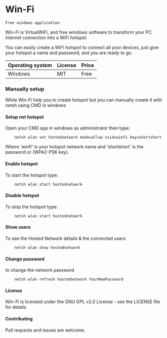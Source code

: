 # Win-Fi

`Free windows application`

Win-Fi is VirtualWiFi, and free windows software to transform your PC internet connection into a WiFi hotspot.

You can easily create a WiFi hotspot to connect all your devices, just give your hotspot a name and password, and you are ready to go. 

Operating system | License | Price
--- | --- | ---
Windows | MIT | Free

### Manually setup

While Win-Fi help you to create hotspot but you can manually create it with netsh using CMD in windows

#### Setup net hotspot

Open your CMD app in windows as administrator then type:

```
    netsh wlan set hostednetwork mode=allow ssid=winfi key=shortshort
```

Where 'winfi' is your hotspot network name and 'shortshort' is the password or (WPA2-PSK key).

#### Enable hotspot

To start the hotspot type:

```
    netsh wlan start hostednetwork
```

#### Disable hotspot

To stop the hotspot type:


```
    netsh wlan start hostednetwork
```

#### Show users

To see the Hosted Network details & the connected users


```
    netsh wlan show hostednetwork
```

#### Change password


to change the network password

```
    netsh wlan refresh hostednetwork YourNewPassword
```

#### License

Win-Fi is licensed under the GNU GPL v2.0 License - see the LICENSE file for details

#### Contributing

Pull requests and issues are welcome.
